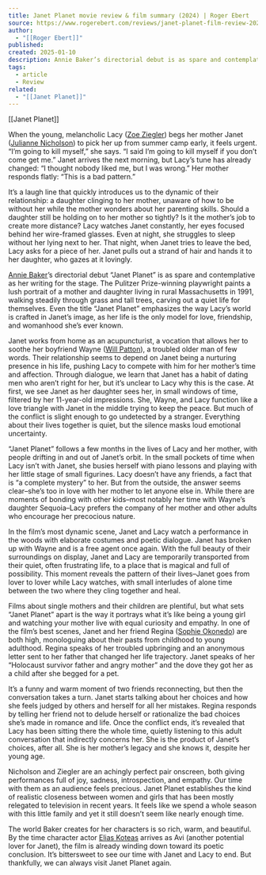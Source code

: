 ```yaml
---
title: Janet Planet movie review & film summary (2024) | Roger Ebert
source: https://www.rogerebert.com/reviews/janet-planet-film-review-2024
author:
  - "[[Roger Ebert]]"
published: 
created: 2025-01-10
description: Annie Baker’s directorial debut is as spare and contemplative as her writing for the stage.
tags:
  - article
  - Review
related:
  - "[[Janet Planet]]"
---
```

[[Janet Planet]]

When the young, melancholic Lacy ([Zoe Ziegler](https://www.rogerebert.com/cast-and-crew/zoe-ziegler)) begs her mother Janet ([Julianne Nicholson](https://www.rogerebert.com/cast-and-crew/julianne-nicholson)) to pick her up from summer camp early, it feels urgent. “I’m going to kill myself,” she says. “I said I’m going to kill myself if you don’t come get me.” Janet arrives the next morning, but Lacy’s tune has already changed: “I thought nobody liked me, but I was wrong.” Her mother responds flatly: “This is a bad pattern.” 

It’s a laugh line that quickly introduces us to the dynamic of their relationship: a daughter clinging to her mother, unaware of how to be without her while the mother wonders about her parenting skills. Should a daughter still be holding on to her mother so tightly? Is it the mother’s job to create more distance? Lacy watches Janet constantly, her eyes focused behind her wire-framed glasses. Even at night, she struggles to sleep without her lying next to her. That night, when Janet tries to leave the bed, Lacy asks for a piece of her. Janet pulls out a strand of hair and hands it to her daughter, who gazes at it lovingly. 

[Annie Baker](https://www.rogerebert.com/cast-and-crew/annie-baker)’s directorial debut “Janet Planet” is as spare and contemplative as her writing for the stage. The Pulitzer Prize-winning playwright paints a lush portrait of a mother and daughter living in rural Massachusetts in 1991, walking steadily through grass and tall trees, carving out a quiet life for themselves. Even the title “Janet Planet” emphasizes the way Lacy’s world is crafted in Janet’s image, as her life is the only model for love, friendship, and womanhood she’s ever known. 

Janet works from home as an acupuncturist, a vocation that allows her to soothe her boyfriend Wayne ([Will Patton](https://www.rogerebert.com/cast-and-crew/will-patton)), a troubled older man of few words. Their relationship seems to depend on Janet being a nurturing presence in his life, pushing Lacy to compete with him for her mother’s time and affection. Through dialogue, we learn that Janet has a habit of dating men who aren’t right for her, but it’s unclear to Lacy why this is the case. At first, we see Janet as her daughter sees her, in small windows of time, filtered by her 11-year-old impressions. She, Wayne, and Lacy function like a love triangle with Janet in the middle trying to keep the peace. But much of the conflict is slight enough to go undetected by a stranger. Everything about their lives together is quiet, but the silence masks loud emotional uncertainty.

“Janet Planet” follows a few months in the lives of Lacy and her mother, with people drifting in and out of Janet’s orbit. In the small pockets of time when Lacy isn’t with Janet, she busies herself with piano lessons and playing with her little stage of small figurines. Lacy doesn’t have any friends, a fact that is “a complete mystery” to her. But from the outside, the answer seems clear–she’s too in love with her mother to let anyone else in. While there are moments of bonding with other kids–most notably her time with Wayne’s daughter Sequoia–Lacy prefers the company of her mother and other adults who encourage her precocious nature. 

In the film’s most dynamic scene, Janet and Lacy watch a performance in the woods with elaborate costumes and poetic dialogue. Janet has broken up with Wayne and is a free agent once again. With the full beauty of their surroundings on display, Janet and Lacy are temporarily transported from their quiet, often frustrating life, to a place that is magical and full of possibility. This moment reveals the pattern of their lives–Janet goes from lover to lover while Lacy watches, with small interludes of alone time between the two where they cling together and heal.

Films about single mothers and their children are plentiful, but what sets “Janet Planet” apart is the way it portrays what it’s like being a young girl and watching your mother live with equal curiosity and empathy. In one of the film’s best scenes, Janet and her friend Regina ([Sophie Okonedo](https://www.rogerebert.com/cast-and-crew/sophie-okonedo)) are both high, monologuing about their pasts from childhood to young adulthood. Regina speaks of her troubled upbringing and an anonymous letter sent to her father that changed her life trajectory. Janet speaks of her “Holocaust survivor father and angry mother” and the dove they got her as a child after she begged for a pet. 

It’s a funny and warm moment of two friends reconnecting, but then the conversation takes a turn. Janet starts talking about her choices and how she feels judged by others and herself for all her mistakes. Regina responds by telling her friend not to delude herself or rationalize the bad choices she’s made in romance and life. Once the conflict ends, it’s revealed that Lacy has been sitting there the whole time, quietly listening to this adult conversation that indirectly concerns her. She is the product of Janet’s choices, after all. She is her mother’s legacy and she knows it, despite her young age.

Nicholson and Ziegler are an achingly perfect pair onscreen, both giving performances full of joy, sadness, introspection, and empathy. Our time with them as an audience feels precious. Janet Planet establishes the kind of realistic closeness between women and girls that has been mostly relegated to television in recent years. It feels like we spend a whole season with this little family and yet it still doesn’t seem like nearly enough time. 

The world Baker creates for her characters is so rich, warm, and beautiful. By the time character actor [Elias Koteas](https://www.rogerebert.com/cast-and-crew/elias-koteas) arrives as Avi (another potential lover for Janet), the film is already winding down toward its poetic conclusion. It’s bittersweet to see our time with Janet and Lacy to end. But thankfully, we can always visit Janet Planet again.